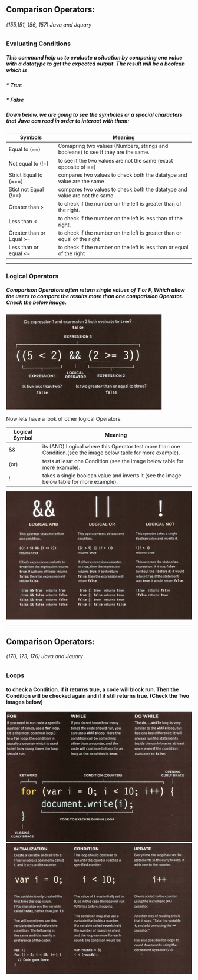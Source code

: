 ## Comparison Operators: 
###### (155,151, 156, 157) Java and Jquary

### Evaluating Conditions

##### This command help us to evaluate a situation by comparing one value with a datatype to get the expected output. The result will be a boolean which is
##### * True
##### * False

##### Down below, we are going to see the symboles or a special characters that Java can read in order to interact with them:

Symbols | Meaning
-|-
Equal to (==) | Comapring two values (Numbers, strings and booleans) to see if they are the same.
Not equal to (!=) | to see if the two values are not the same (exact opposite of ==)
Strict Equal to (===) |compares two values to check both the datatype and value are the same
Stict not Equal (!==) | compares two values to check both the datatype and value are not the same
Greater than > | to check if the number on the left is greater than of the right.
Less than < | to check if the number on the left is less than of the right.
Greater than or Equal >= | to check if the number on the left is greater than or equal of the right
Less than or equal <= | to check if the number on the left is less than or equal of the right
_____________________________________________________________________________________________

### Logical Operators
##### Comparison Operators often return single values of T or F, Which allow the users to  compare the results more than one comparision Operator. Check the below image.

![Logical](Logical.jpg)

Now lets have a look of other logical Operators:

Logical Symbol | Meaning
-|-
&& | its (AND) Logical where this Operator test more than one Condition.(see the image below table for more example).
(or) | tests at lesat one Condition (see the image below table for more example).
! | takes a single boolean value and inverts it (see the image below table for more example).

![logical2](Log2.jpg)

_______________________________________________________________________________________________

## Comparison Operators:
###### (170, 173, 176) Java and Jquary

### Loops
#### to check a Condition. if it returns true, a code will block run. Then the Condition will be checked again and if it still returns true. (Check the Two images below)
![loops](Loops.jpg)
![Loops](Loops2.jpg)


